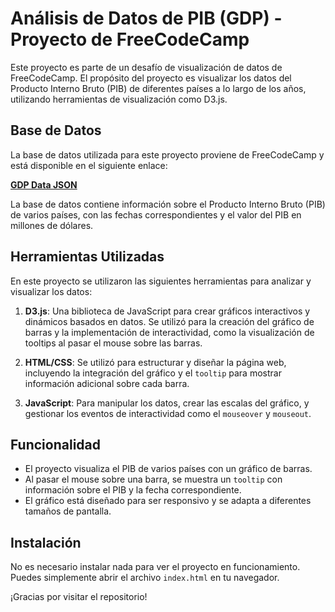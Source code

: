 # Análisis de Datos de PIB (GDP) - Proyecto de FreeCodeCamp

Este proyecto es parte de un desafío de visualización de datos de FreeCodeCamp. El propósito del proyecto es visualizar los datos del Producto Interno Bruto (PIB) de diferentes países a lo largo de los años, utilizando herramientas de visualización como D3.js.

## Base de Datos

La base de datos utilizada para este proyecto proviene de FreeCodeCamp y está disponible en el siguiente enlace:

[**GDP Data JSON**](https://raw.githubusercontent.com/freeCodeCamp/ProjectReferenceData/master/GDP-data.json)

La base de datos contiene información sobre el Producto Interno Bruto (PIB) de varios países, con las fechas correspondientes y el valor del PIB en millones de dólares.

## Herramientas Utilizadas

En este proyecto se utilizaron las siguientes herramientas para analizar y visualizar los datos:

1. **D3.js**: Una biblioteca de JavaScript para crear gráficos interactivos y dinámicos basados en datos. Se utilizó para la creación del gráfico de barras y la implementación de interactividad, como la visualización de tooltips al pasar el mouse sobre las barras.

2. **HTML/CSS**: Se utilizó para estructurar y diseñar la página web, incluyendo la integración del gráfico y el `tooltip` para mostrar información adicional sobre cada barra.

3. **JavaScript**: Para manipular los datos, crear las escalas del gráfico, y gestionar los eventos de interactividad como el `mouseover` y `mouseout`.

## Funcionalidad

- El proyecto visualiza el PIB de varios países con un gráfico de barras.
- Al pasar el mouse sobre una barra, se muestra un `tooltip` con información sobre el PIB y la fecha correspondiente.
- El gráfico está diseñado para ser responsivo y se adapta a diferentes tamaños de pantalla.

## Instalación

No es necesario instalar nada para ver el proyecto en funcionamiento. Puedes simplemente abrir el archivo `index.html` en tu navegador.

¡Gracias por visitar el repositorio!
